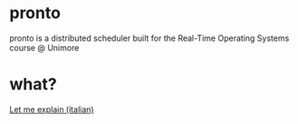 # pronto
pronto is a distributed scheduler built for the Real-Time Operating Systems course @ Unimore

# what?
[Let me explain (italian)](https://static.macca.cloud/public/pronto.pdf)
